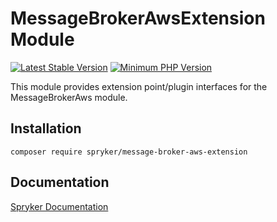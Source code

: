 # MessageBrokerAwsExtension Module
[![Latest Stable Version](https://poser.pugx.org/spryker/message-broker-aws-extension/v/stable.svg)](https://packagist.org/packages/spryker/message-broker-aws-extension)
[![Minimum PHP Version](https://img.shields.io/badge/php-%3E%3D%208.3-8892BF.svg)](https://php.net/)

This module provides extension point/plugin interfaces for the MessageBrokerAws module.

## Installation

```
composer require spryker/message-broker-aws-extension
```

## Documentation

[Spryker Documentation](https://docs.spryker.com)
